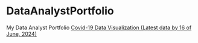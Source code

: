 # DataAnalystPortfolio
My Data Analyst Portfolio
[Covid-19 Data Visualization (Latest data by 16 of June, 2024)](https://public.tableau.com/views/Covid-19_17206761421380/Dashboard?:language=en-US&:sid=&:redirect=auth&:display_count=n&:origin=viz_share_link)
